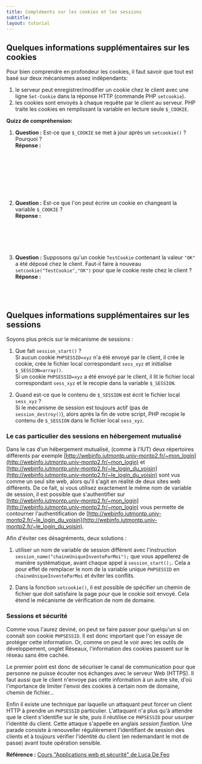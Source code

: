 ```yaml
---
title: Compléments sur les cookies et les sessions
subtitle: 
layout: tutorial
---
```


## Quelques informations supplémentaires sur les cookies

Pour bien comprendre en profondeur les cookies, il faut savoir que tout est basé
sur deux mécanismes assez indépendants:

1. le serveur peut enregistrer/modifier un cookie chez le client avec une ligne
   `Set-Cookie` dans la réponse HTTP (commande PHP `setcookie`).
1. les cookies sont envoyés à chaque requête par le client au serveur. PHP
   traite les cookies en remplissant la variable en lecture seule `$_COOKIE`.
   
**Quizz de compréhension:**

1. **Question :** Est-ce que `$_COOKIE` se met à jour après un `setcookie()` ?
   Pourquoi ?   
   **Réponse :** 
   <span style="color:#FCFCFC">
   Non car <code style="color:#FCFCFC">$_COOKIE</code> contient toujours le
   cookie déposé la fois d'avant.  
   En particulier, la première fois qu'on dépose un cookie, on n'y a pas accès
   tout de suite dans <code style="color:#FCFCFC">$_COOKIE</code> car le cookie
   est seulement déposé sur l'ordinateur du client. Mais si le client revient
   sur la page, il enverra le cookie avec sa requête et 
   <code style="color:#FCFCFC">$_COOKIE</code> contiendra enfin le cookie.
   </span>
   
1. **Question :** Est-ce que l'on peut écrire un cookie en changeant la variable
   `$_COOKIE` ?  
   **Réponse :**
   <span style="color:#FCFCFC">
   Non, écrire sur  <code style="color:#FCFCFC">$_COOKIE</code> n'a pas d'effet sur 
   les cookies du client.  
   Attention à la confusion avec les sessions : 
   <code style="color:#FCFCFC">$_SESSION</code> a le comportement inverse et il 
   faut écrire dans cette variable pour créer/mettre-à-jour une variable de session.
   </span>
   
1. **Question :** Supposons qu'un cookie `TestCookie` contenant la valeur `"OK"`
   a été déposé chez le client. Faut-il faire à nouveau 
   `setcookie("TestCookie","OK")` pour que le cookie reste chez le client ?  
   **Réponse :**
   <span style="color:#FCFCFC">
   Non, si on ne fait pas <code style="color:#FCFCFC">setcookie()</code> alors aucune
   action d'écriture/mise-à-jour n'a lieu sur le cookie. Les cookies ne sont pas 
   nécessairement réécrits à chaque fois et ils restent donc sur l'ordinateur du client 
   jusqu'à leur expiration.  
   </span>


## Quelques informations supplémentaires sur les sessions

Soyons plus précis sur le mécanisme de sessions :

1. Que fait `session_start()` ?  
   Si aucun cookie `PHPSESSID=xyz` n'a été envoyé par le client, il crée le
   cookie, crée le fichier local correspondant `sess_xyz` et initialise
   `$_SESSION=array()`.  
   Si un cookie `PHPSESSID=xyz` a été envoyé par le client, il lit le fichier
   local correspondant `sess_xyz` et le recopie dans la variable `$_SESSION`.
   
1. Quand est-ce que le contenu de `$_SESSION` est écrit le fichier local
   `sess_xyz` ?  
   Si le mécanisme de session est toujours actif (pas de `session_destroy()`),
   alors après la fin de votre script, PHP recopie le contenu de `$_SESSION`
   dans le fichier local `sess_xyz`.
   

### Le cas particulier des sessions en hébergement mutualisé

Dans le cas d'un hébergement mutualisé, (comme à l'IUT) deux répertoires
différents par exemple
[http://webinfo.iutmontp.univ-montp2.fr/~mon_login](http://webinfo.iutmontp.univ-montp2.fr/~mon_login)
et
[http://webinfo.iutmontp.univ-montp2.fr/~le_login_du_voisin](http://webinfo.iutmontp.univ-montp2.fr/~le_login_du_voisin)
sont vus comme un seul site web, alors qu'il s'agit en réalité de deux sites web
différents.  De ce fait, si vous utilisez exactement le même nom de variable de
session, il est possible que s'authentifier sur
[http://webinfo.iutmontp.univ-montp2.fr/~mon_login](http://webinfo.iutmontp.univ-montp2.fr/~mon_login)
vous permette de contourner l'authentification de
[http://webinfo.iutmontp.univ-montp2.fr/~le_login_du_voisin](http://webinfo.iutmontp.univ-montp2.fr/~le_login_du_voisin).

Afin d'éviter ces désagréments, deux solutions :

1. utiliser un nom de variable de session différent avec l'instruction
   `session_name("chaineUniqueInventeParMoi");` que vous appellerez de manière
   systématique, avant chaque appel à `session_start();`. Cela a pour effet de
   remplacer le nom de la variable unique `PHPSESSID` en
   `chaineUniqueInventeParMoi` et éviter les conflits.
   
1. Dans la fonction `setcookie()`, il est possible de spécifier un chemin de
   fichier que doit satisfaire la page pour que le cookie soit envoyé. Cela
   étend le mécanisme de vérification de nom de domaine.

   
### Sessions et sécurité

Comme vous l'aurez deviné, on peut se faire passer pour quelqu'un si on connaît
son cookie `PHPSESSID`. Il est donc important que l'on essaye de protéger cette
information. Or, comme on peut le voir avec les outils de développement, onglet
Réseaux, l'information des cookies passent sur le réseau sans être cachée.

Le premier point est donc de sécuriser le canal de communication pour que
personne ne puisse écouter nos échanges avec le serveur Web (HTTPS). Il faut
aussi que le client n'envoye pas cette information à un autre site, d'où
l'importance de limiter l'envoi des cookies à certain nom de domaine, chemin de
fichier...

Enfin il existe une technique par laquelle un attaquant peut forcer un client
HTTP à prendre un `PHPSESSID` particulier. L'attaquant n'a plus qu'à attendre
que le client s'identifie sur le site, puis il réutilise ce `PHPSESSID` pour
usurper l'identité du client. Cette attaque s'appelle en anglais *session
fixation*. Une parade consiste à renouveller régulièrement l'identifiant de
session des clients et à toujours vérifier l'identité du client (en redemandant
le mot de passe) avant toute opération sensible.

**Référence :** [Cours "Applications web et sécurité" de Luca De Feo](http://defeo.lu/aws/lessons/session-fixation)

<!-- Explication sur les sessions

session 
stocke où ?
à quoi sert le cookie
commande PHP 
- session_start()
  Si cookie PHPSESSID=xxx reçu alors lance la session pour cet id
  Sinon crée un cookie PHPSESSID=xxx (setcookie) et lance le mécanisme de session
- $_SESSION en lecture et écriture
  au moment du session_start charge $_SESSION avec le fichier sess_xxx
  Derrière les rideaux, après vos fichiers PHP, écris le contenu de $_SESSION dans le ficher sess_xxx

On peut se faire passer pour quelqu'un si on connait son PHPSESSID
=> HTTPS et paramétrisation des cookies par nom de domaine et chemin
=> Fixation de session si session_id par query string ou faille XSS

-->

